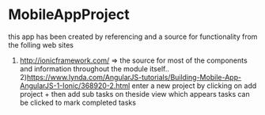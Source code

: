 # MobileAppProject
this app has been created by referencing and a source for functionality from the folling web sites
1) http://ionicframework.com/ => the source for most of the components and information throughout the module itself..
2)https://www.lynda.com/AngularJS-tutorials/Building-Mobile-App-AngularJS-1-Ionic/368920-2.html
enter a new project by clicking on add project +  then add sub tasks on theside view which appears tasks can be clicked to mark completed tasks  

